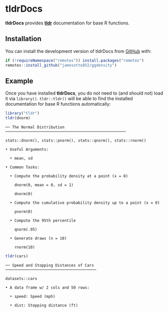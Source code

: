 
<!-- README.md is generated from README.Rmd. Please edit that file -->

# tldrDocs

<!-- badges: start -->
<!-- badges: end -->

**tldrDocs** provides [**tldr**](https://github.com/tidyverse/tldr)
documentation for base R functions.

## Installation

You can install the development version of tldrDocs from
[GitHub](https://github.com/) with:

``` r
if (!requireNamespace("remotes")) install.packages("remotes")
remotes::install_github("jamesotto852/ggdensity")
```

## Example

Once you have installed **tldrDocs**, you do not need to (and should
not) load it via `library()`. `tldr::tldr()` will be able to find the
installed documentation for base R functions automatically:
<!-- should be screenshots? -->

``` r
library("tldr")
tldr(dnorm)
```

    ── The Normal Distribution ─────────────────────────────────────────────────────

    stats::dnorm(), stats::pnorm(), stats::qnorm(), stats::rnorm()

    • Useful Arguments:

      • mean, sd

    • Common Tasks:

      • Compute the probability density at a point (x = 0)

        dnorm(0, mean = 0, sd = 1)

        dnorm(0)

      • Compute the cumulative probability density up to a point (x = 0)

        pnorm(0)

      • Compute the 95th percentile

        qnorm(.95)

      • Generate draws (n = 10)

        rnorm(10)

``` r
tldr(cars)
```

    ── Speed and Stopping Distances of Cars ────────────────────────────────────────

    datasets::cars

    • A data frame w/ 2 cols and 50 rows:

      • speed: Speed (mph)

      • dist: Stopping distance (ft)
